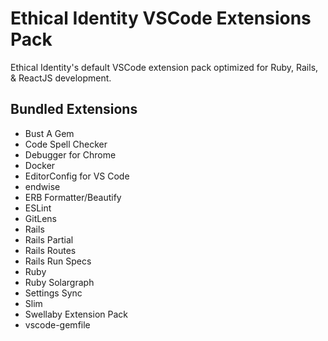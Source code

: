 # Ethical Identity VSCode Extensions Pack

Ethical Identity's default VSCode extension pack optimized for Ruby, Rails, & ReactJS development.


## Bundled Extensions

* Bust A Gem
* Code Spell Checker
* Debugger for Chrome
* Docker
* EditorConfig for VS Code
* endwise
* ERB Formatter/Beautify
* ESLint
* GitLens
* Rails
* Rails Partial
* Rails Routes
* Rails Run Specs
* Ruby
* Ruby Solargraph
* Settings Sync
* Slim
* Swellaby Extension Pack
* vscode-gemfile
